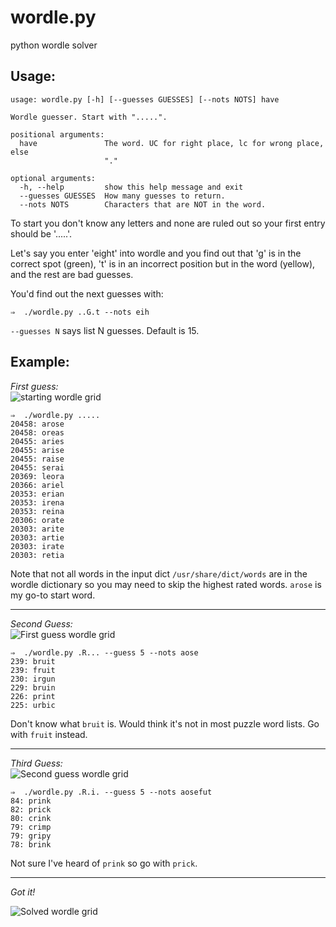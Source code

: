 # wordle.py
python wordle solver


## Usage:

```
usage: wordle.py [-h] [--guesses GUESSES] [--nots NOTS] have

Wordle guesser. Start with ".....".

positional arguments:
  have               The word. UC for right place, lc for wrong place, else
                     "."

optional arguments:
  -h, --help         show this help message and exit
  --guesses GUESSES  How many guesses to return.
  --nots NOTS        Characters that are NOT in the word.

```

To start you don't know any letters and none are ruled out so your first entry
should be '.....'.

Let's say you enter 'eight' into wordle and you find out that 'g' is in the
correct spot (green), 't' is in an incorrect position but in the word (yellow),
and the rest are bad guesses. 

You'd find out the next guesses with:
```
⇒  ./wordle.py ..G.t --nots eih
```

`--guesses N` says list N guesses. Default is 15. 


## Example:

*First guess:*  
![starting wordle grid](images/wordle1.jpg "Starting Wordle Grid")


```
⇒  ./wordle.py .....
20458: arose
20458: oreas
20455: aries
20455: arise
20455: raise
20455: serai
20369: leora
20366: ariel
20353: erian
20353: irena
20353: reina
20306: orate
20303: arite
20303: artie
20303: irate
20303: retia
```

Note that not all words in the input dict `/usr/share/dict/words` are in the wordle dictionary so you may
need to skip the highest rated words. `arose` is my go-to start word.

---

*Second Guess:*  
![First guess wordle grid](images/wordle2.jpg "First guess Wordle Grid")


```
⇒  ./wordle.py .R... --guess 5 --nots aose
239: bruit
239: fruit
230: irgun
229: bruin
226: print
225: urbic
```

Don't know what `bruit` is. Would think it's not in most puzzle word lists.
Go with `fruit` instead.

---

*Third Guess:*  
![Second guess wordle grid](images/wordle3.jpg "Second guess Wordle Grid")

```
⇒  ./wordle.py .R.i. --guess 5 --nots aosefut
84: prink
82: prick
80: crink
79: crimp
79: gripy
78: brink
```

Not sure I've heard of `prink` so go with `prick`.

---

*Got it!*  

![Solved wordle grid](images/wordle4.jpg "Solved Wordle Grid")
